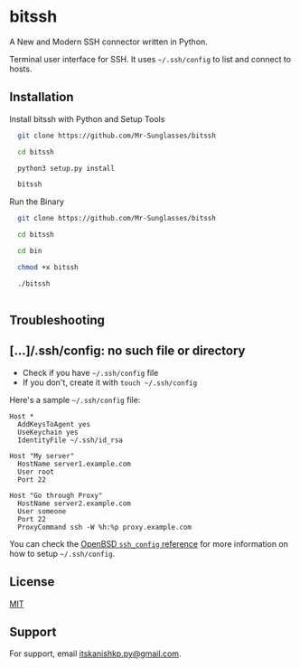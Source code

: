 
# bitssh

A New and Modern SSH connector written in Python.

Terminal user interface for SSH.
It uses ```~/.ssh/config``` to list and connect to hosts.





## Installation

Install bitssh with Python and Setup Tools

```bash
  git clone https://github.com/Mr-Sunglasses/bitssh

  cd bitssh

  python3 setup.py install

  bitssh
```

Run the Binary

```bash
  git clone https://github.com/Mr-Sunglasses/bitssh

  cd bitssh

  cd bin

  chmod +x bitssh

  ./bitssh
  
```
## Troubleshooting

## [...]/.ssh/config: no such file or directory


- Check if you have `~/.ssh/config` file
- If you don't, create it with `touch ~/.ssh/config`


Here's a sample `~/.ssh/config` file:
```nginx
Host *
  AddKeysToAgent yes
  UseKeychain yes
  IdentityFile ~/.ssh/id_rsa

Host "My server"
  HostName server1.example.com
  User root
  Port 22

Host "Go through Proxy"
  HostName server2.example.com
  User someone
  Port 22
  ProxyCommand ssh -W %h:%p proxy.example.com
```

You can check the [OpenBSD `ssh_config` reference](https://man.openbsd.org/ssh_config.5) for more information on how to setup `~/.ssh/config`.



## License

[MIT](https://choosealicense.com/licenses/mit/)


## Support

For support, email itskanishkp.py@gmail.com.

